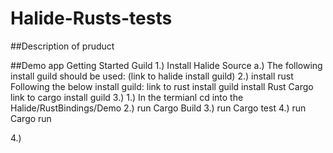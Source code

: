 # Halide-Rusts-tests

##Description of pruduct


##Demo app Getting Started Guild
1.) Install Halide Source
    a.) The following install guild should be used: (link to halide install guild)
2.)
    install rust Following the below install guild:
        link to rust install guild
    install Rust Cargo
        link to cargo install guild
3.)
    1.) In the termianl cd into the Halide/RustBindings/Demo
    2.) run Cargo Build
    3.) run Cargo test
    4.) run Cargo run

4.)